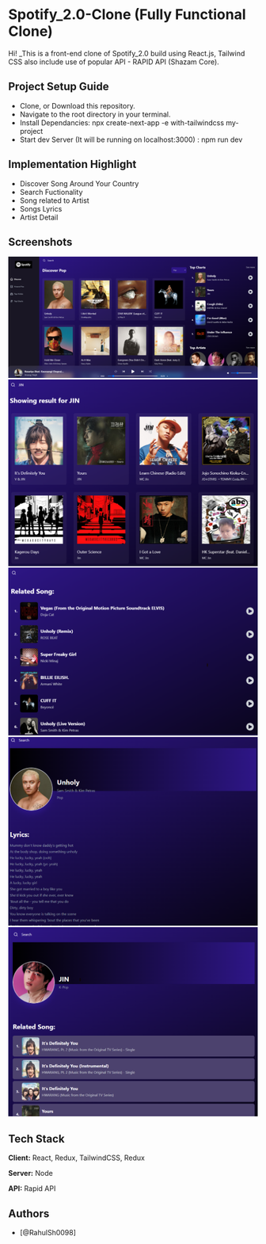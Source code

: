
# Spotify_2.0-Clone (Fully Functional Clone)

Hi! _This is a front-end clone of Spotify_2.0 build using React.js,  Tailwind CSS also include use of popular API - RAPID API (Shazam Core).


## Project Setup Guide

- Clone, or Download this repository.
- Navigate to the root directory in your terminal.
- Install Dependancies: npx create-next-app -e with-tailwindcss my-project
- Start dev Server (It will be running on localhost:3000) : npm run dev
## Implementation Highlight
- Discover Song Around Your Country
- Search Fuctionality
- Song related to Artist 
- Songs Lyrics
- Artist Detail

## Screenshots

![App Screenshot](https://github.com/Oneanonly123/spotify_2.0/blob/main/spotify_demo_image/spotify_front.png?raw=true)
![App Screenshot](https://github.com/Oneanonly123/spotify_2.0/blob/main/spotify_demo_image/search_functionality.png?raw=true)
![App Screenshot](https://github.com/Oneanonly123/spotify_2.0/blob/main/spotify_demo_image/related_song.png?raw=true)
![App Screenshot](https://github.com/Oneanonly123/spotify_2.0/blob/main/spotify_demo_image/lyrics_page.png?raw=true)
![App Screenshot](https://github.com/Oneanonly123/spotify_2.0/blob/main/spotify_demo_image/artist_related_song.png?raw=true)


## Tech Stack

**Client:** React, Redux, TailwindCSS, Redux

**Server:** Node

**API:** Rapid API


## Authors

- [@RahulSh0098]

